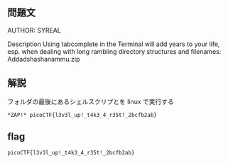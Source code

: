 ## 問題文

AUTHOR: SYREAL

Description
Using tabcomplete in the Terminal will add years to your life, esp. when dealing with long rambling directory structures and filenames: Addadshashanammu.zip

## 解説

フォルダの最後にあるシェルスクリプとを linux で実行する

```
*ZAP!* picoCTF{l3v3l_up!_t4k3_4_r35t!_2bcfb2ab}
```

## flag

`picoCTF{l3v3l_up!_t4k3_4_r35t!_2bcfb2ab}`
